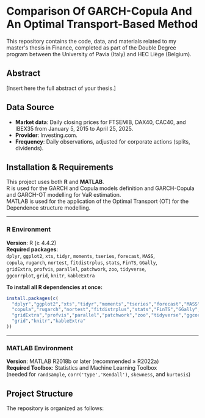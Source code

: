 # Comparison Of GARCH-Copula And An Optimal Transport-Based Method

This repository contains the code, data, and materials related to my master's thesis in Finance, completed as part of the Double Degree program between the University of Pavia (Italy) and HEC Liège (Belgium).

## Abstract
[Insert here the full abstract of your thesis.]

## Data Source
- **Market data**: Daily closing prices for FTSEMIB, DAX40, CAC40, and IBEX35 from January 5, 2015 to April 25, 2025.  
- **Provider**: Investing.com.  
- **Frequency**: Daily observations, adjusted for corporate actions (splits, dividends).  

## Installation & Requirements

This project uses both **R** and **MATLAB**.  
R is used for the GARCH and Copula models definition and GARCH-Copula and GARCH-OT modelling for VaR estimation.  
MATLAB is used for the application of the Optimal Transport (OT) for the Dependence structure modelling.

---

 ### R Environment  
 **Version**: R (≥ 4.4.2)  
 **Required packages**:  
 `dplyr`, `ggplot2`, `xts`, `tidyr`, `moments`, `tseries`, `forecast`, `MASS`,  
 `copula`, `rugarch`, `nortest`, `fitdistrplus`, `stats`, `FinTS`, `GGally`,  
 `gridExtra`, `profvis`, `parallel`, `patchwork`, `zoo`, `tidyverse`,  
 `ggcorrplot`, `grid`, `knitr`, `kableExtra`  
  
 **To install all R dependencies at once:**  
 ```r
 install.packages(c(
   "dplyr","ggplot2","xts","tidyr","moments","tseries","forecast","MASS",
   "copula","rugarch","nortest","fitdistrplus","stats","FinTS","GGally",
   "gridExtra","profvis","parallel","patchwork","zoo","tidyverse","ggcorrplot",
   "grid","knitr","kableExtra"
 ))
 ```
 ---
 ### MATLAB Environment  
 **Version**: MATLAB R2018b or later (recommended ≥ R2022a)  
 **Required Toolbox**: Statistics and Machine Learning Toolbox  
 (needed for `randsample`, `corr('type','Kendall')`, `skewness`, and `kurtosis`)




## Project Structure
The repository is organized as follows:

